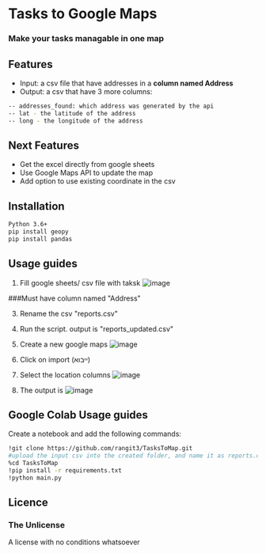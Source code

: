 # Tasks to Google Maps
### Make your tasks managable in one map


## Features

- Input: a csv file that have addresses in a **column named Address**
- Output: a csv that have 3 more columns:
```sh
-- addresses_found: which address was generated by the api
-- lat - the latitude of the address
-- long - the longitude of the address
```
## Next Features

- Get the excel directly from google sheets
- Use Google Maps API to update the map
- Add option to use existing coordinate in the csv

## Installation
```sh
Python 3.6+
pip install geopy
pip install pandas
```

## Usage guides

1. Fill google sheets/ csv file with taksk
![image](https://github.com/rangit3/TasksToMap/assets/24866224/59ee9a18-700a-4884-8b84-187afb13c365)

###Must have column named "Address"

3. Rename the csv "reports.csv"

4. Run the script. output is "reports_updated.csv"

5. Create a new google maps
![image](https://github.com/rangit3/TasksToMap/assets/24866224/d5f19e4b-3ce6-452f-8040-c550188291d2)

6. Click on import (ייבוא)
7. Select the location columns
   ![image](https://github.com/rangit3/TasksToMap/assets/24866224/bcba8b4d-bc8b-42b5-818c-af8e256d0d33)

9. The output is
  ![image](https://github.com/rangit3/TasksToMap/assets/24866224/6b97be1f-a01a-455e-b532-1f0bdcff24f5)

## Google Colab Usage guides
Create a notebook and add the following commands:
```sh
!git clone https://github.com/rangit3/TasksToMap.git
#upload the input csv into the created folder, and name it as reports.csv
%cd TasksToMap
!pip install -r requirements.txt
!python main.py
```
## Licence
### The Unlicense
A license with no conditions whatsoever 
 
   


